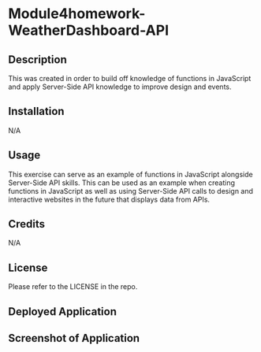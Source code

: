 # Module4homework-WeatherDashboard-API

## Description

This was created in order to build off knowledge of functions in JavaScript and apply Server-Side API knowledge to improve design and events.
## Installation

N/A

## Usage

This exercise can serve as an example of functions in JavaScript alongside Server-Side API skills. This can be used as an example when creating functions in JavaScript as well as using Server-Side API calls to design and interactive websites in the future that displays data from APIs.

## Credits

N/A

## License

Please refer to the LICENSE in the repo.

## Deployed Application



## Screenshot of Application